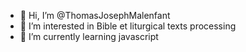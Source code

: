 - 👋 Hi, I’m @ThomasJosephMalenfant
- 👀 I’m interested in Bible et liturgical texts processing
- 🌱 I’m currently learning javascript

<!---
ThomasJosephMalenfant/ThomasJosephMalenfant is a ✨ special ✨ repository because its `README.md` (this file) appears on your GitHub profile.
You can click the Preview link to take a look at your changes.
--->
